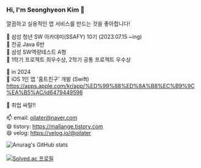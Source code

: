 ### Hi, I'm Seonghyeon Kim 👋

깔끔하고 실용적인 앱 서비스를 만드는 것을 좋아합니다!

💬 삼성 청년 SW 아카데미(SSAFY) 10기 (2023.07.15 ~ing)<br>
  🌱 전공 Java 6반 <br>
  🌱 삼성 SW역량테스트 A형 <br>
  🌱 1학기 프로젝트 최우수상, 2학기 공통 프로젝트 우수상  <br>

💬 in 2024 <br>
  🌱 iOS 1인 앱 '홈트친구' 개발 (Swift) <br>
      https://apps.apple.com/kr/app/%ED%99%88%ED%8A%B8%EC%B9%9C%EA%B5%AC/id6479449596
  
  🌱 취업 싸탈!!<br>



📫 email: oilater@naver.com <br>
😄 tistory: https://mallange.tistory.com <br>
😄 velog: https://velog.io/@oilater
<!--
**oilater/oilater** is a ✨ _special_ ✨ repository because its `README.md` (this file) appears on your GitHub profile.



- 
- 🌱 I’m currently learning ...
- 👯 I’m looking to collaborate on ...
- 🤔 I’m looking for help with ...
- 💬 Ask me about ...
- 📫 How to reach me: ...

- ⚡ Fun fact: ...
-->
![Anurag's GitHub stats](https://github-readme-stats.vercel.app/api?username=oilater&show_icons=true&theme=radical)
<br>
<br>
[![Solved.ac
프로필](http://mazassumnida.wtf/api/generate_badge?boj=oilater)](https://solved.ac/oilater)
